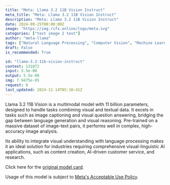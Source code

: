 ```yaml
---
title: "Meta: Llama 3.2 11B Vision Instruct"
meta_title: "Meta: Llama 3.2 11B Vision Instruct"
description: "Meta: Llama 3.2 11B Vision Instruct"
date: 2024-09-25T00:00:00Z
image: "https://img.rifx.online/logo/meta.svg"
categories: ["text image 2 text"]
author: "meta-llama"
tags: ["Natural Language Processing", "Computer Vision", "Machine Learning", "Generative AI", "Data Science"]
draft: False
is_recommended: True

id: "llama-3.2-11b-vision-instruct"
context: 131072
input: 5.5e-08
output: 5.5e-08
img: 7.9475e-05
request: 0
last_updated: 2024-11-14T05:10:41Z
---
```


Llama 3.2 11B Vision is a multimodal model with 11 billion parameters, designed to handle tasks combining visual and textual data. It excels in tasks such as image captioning and visual question answering, bridging the gap between language generation and visual reasoning. Pre-trained on a massive dataset of image-text pairs, it performs well in complex, high-accuracy image analysis.

Its ability to integrate visual understanding with language processing makes it an ideal solution for industries requiring comprehensive visual-linguistic AI applications, such as content creation, AI-driven customer service, and research.

Click here for the [original model card](https://github.com/meta-llama/llama-models/blob/main/models/llama3_2/MODEL_CARD_VISION.md).

Usage of this model is subject to [Meta's Acceptable Use Policy](https://www.llama.com/llama3/use-policy/).

